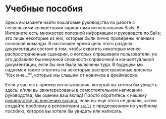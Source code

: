 # Учебные пособия

Здесь вы можете найти пошаговые руководства по работе с несколькими конкретными вариантами использования Sails. В Интернете есть множество полезной информации и руководств по Sails; это лишь некоторые из них, которые были лично проверены членами основной команды.  В настоящее время цель этого раздела документации состоит в том, чтобы охватить некоторые менее распространенные сценарии, о которых спрашивали пользователи, но это добавило бы ненужной сложности справочной и концептуальной документации, если бы они были включены туда. В будущем мы надеемся также ответить на некоторые распространенные вопросы "Как мне...?", которые мы слышим от новичков в фреймворке.

Если у вас есть пример использования, который вы хотели бы увидеть здесь, и/или вы заинтересованы в самостоятельном написании руководства, мы оценим ваш вклад! Просто обратитесь к нашему [руководству по внесению вклада](https://sailsjs.com/documentation/contributing), если вы еще этого не делали, затем создайте проблему в репозитории [`sails`](https://github.com/balderdashy/sails/issues/new) с предложением по учебному пособию, которое вы хотели бы увидеть или написать.

<docmeta name="displayName" value="Учебные пособия">
<docmeta name="isOverviewPage" value="true">
